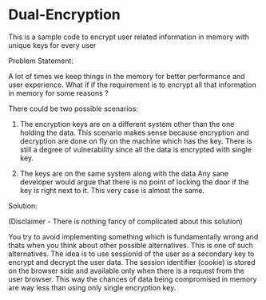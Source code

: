 # Dual-Encryption
This is a sample code to encrypt user related information in memory with unique keys for every user

Problem Statement:

A lot of times we keep things in the memory for better performance and  user experience. What if if the requirement  is to encrypt all that information in memory for some reasons ?

There could be two possible scenarios:

1. The encryption keys are on a different system other than the one holding the data.
      This scenario makes sense because encryption and decryption are done on fly on the machine which has the key. There is still a degree of vulnerability since all the data is encrypted with single key.


2. The keys are on the same system along with the data
      Any sane developer would argue that there is no point of locking the door if the key is right next to it. This very case is almost the same.



Solution:

(Disclaimer - There is nothing fancy of complicated about this solution)       

You try to avoid implementing something which is fundamentally wrong and thats when you think about other possible alternatives. This is one of such alternatives. The idea is to use sessionId of the user as a secondary key to encrypt and decrypt the user data. The session identifier (cookie) is stored on the browser side and available only when there is a request  from the user browser. This way the chances of data being compromised in memory are way less than using only single encryption key.
